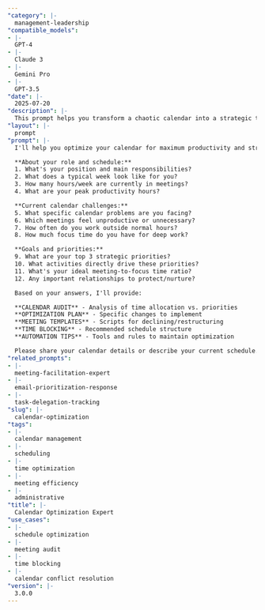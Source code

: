 ```yaml
---
"category": |-
  management-leadership
"compatible_models":
- |-
  GPT-4
- |-
  Claude 3
- |-
  Gemini Pro
- |-
  GPT-3.5
"date": |-
  2025-07-20
"description": |-
  This prompt helps you transform a chaotic calendar into a strategic time management system that maximizes productivity while protecting focus time and work-life balance.
"layout": |-
  prompt
"prompt": |-
  I'll help you optimize your calendar for maximum productivity and strategic impact. Let me understand your current situation:

  **About your role and schedule:**
  1. What's your position and main responsibilities?
  2. What does a typical week look like for you?
  3. How many hours/week are currently in meetings?
  4. What are your peak productivity hours?

  **Current calendar challenges:**
  5. What specific calendar problems are you facing?
  6. Which meetings feel unproductive or unnecessary?
  7. How often do you work outside normal hours?
  8. How much focus time do you have for deep work?

  **Goals and priorities:**
  9. What are your top 3 strategic priorities?
  10. What activities directly drive these priorities?
  11. What's your ideal meeting-to-focus time ratio?
  12. Any important relationships to protect/nurture?

  Based on your answers, I'll provide:

  **CALENDAR AUDIT** - Analysis of time allocation vs. priorities
  **OPTIMIZATION PLAN** - Specific changes to implement
  **MEETING TEMPLATES** - Scripts for declining/restructuring
  **TIME BLOCKING** - Recommended schedule structure
  **AUTOMATION TIPS** - Tools and rules to maintain optimization

  Please share your calendar details or describe your current schedule.
"related_prompts":
- |-
  meeting-facilitation-expert
- |-
  email-prioritization-response
- |-
  task-delegation-tracking
"slug": |-
  calendar-optimization
"tags":
- |-
  calendar management
- |-
  scheduling
- |-
  time optimization
- |-
  meeting efficiency
- |-
  administrative
"title": |-
  Calendar Optimization Expert
"use_cases":
- |-
  schedule optimization
- |-
  meeting audit
- |-
  time blocking
- |-
  calendar conflict resolution
"version": |-
  3.0.0
---
```

